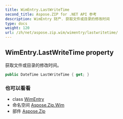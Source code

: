 ```yaml
---
title: WimEntry.LastWriteTime
second_title: Aspose.ZIP for .NET API 参考
description: WimEntry 财产. 获取文件或目录的修改时间
type: docs
weight: 120
url: /zh/net/aspose.zip.wim/wimentry/lastwritetime/
---
```

## WimEntry.LastWriteTime property

获取文件或目录的修改时间。

```csharp
public DateTime LastWriteTime { get; }
```

### 也可以看看

* class [WimEntry](../)
* 命名空间 [Aspose.Zip.Wim](../../wimentry/)
* 部件 [Aspose.Zip](../../../)


